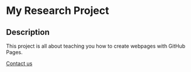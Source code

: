 # My Research Project

## Description
This project is all about teaching you how to create webpages with GitHub Pages.

[Contact us](../about/contact.md)
